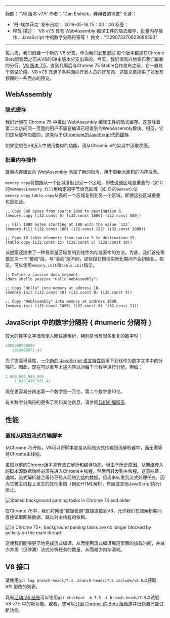 ***

标题： 'V8 版本 v7.5'
作者：“Dan Elphick，弃用者的祸害”
化身：

*   '丹-埃尔菲克'
    发布日期： 2019-05-16 15：00：00
    标签：
*   释放
    描述： 'V8 v7.5 具有 WebAssembly 编译工件的隐式缓存、批量内存操作、JavaScript 中的数字分隔符等等！
    推文：“1129073370623086593”

***

每六周，我们创建一个新的 V8 分支，作为我们[发布流程](/docs/release-process).每个版本都是在Chrome Beta里程碑之前从V8的Git主版本分支出来的。今天，我们很高兴地宣布我们最新的分行，[V8 版本 7.5](https://chromium.googlesource.com/v8/v8.git/+log/branch-heads/7.5)，直到几周后与Chrome 75 Stable合作发布之前，它一直处于测试阶段。V8 v7.5 充满了各种面向开发人员的好东西。这篇文章提供了对发布预期的一些亮点的预览。

## WebAssembly

### 隐式缓存

我们计划在 Chrome 75 中推出 WebAssembly 编译工件的隐式缓存。这意味着第二次访问同一页面的用户不需要编译已经看到的WebAssembly模块。相反，它们是从缓存加载的。这类似于[Chromium的JavaScript代码缓存](/blog/code-caching-for-devs).

如果您想在V8嵌入中使用类似的功能，请从Chromium的实现中汲取灵感。

### 批量内存操作

[批量内存建议](https://github.com/webassembly/bulk-memory-operations)向 WebAssembly 添加了新的指令，用于更新大面积的内存或表。

`memory.copy`将数据从一个区域复制到另一个区域，即使这些区域是重叠的（如 C 的`memmove`).`memory.fill`用给定的字节填充区域（如 C 的`memset`).似`memory.copy`,`table.copy`从表的一个区域复制到另一个区域，即使这些区域重叠也是如此。

```wasm
;; Copy 500 bytes from source 1000 to destination 0.
(memory.copy (i32.const 0) (i32.const 1000) (i32.const 500))

;; Fill 1000 bytes starting at 100 with the value `123`.
(memory.fill (i32.const 100) (i32.const 123) (i32.const 1000))

;; Copy 10 table elements from source 5 to destination 15.
(table.copy (i32.const 15) (i32.const 5) (i32.const 10))
```

该提案还提供了一种将常量区域复制到线性内存或表中的方法。为此，我们首先需要定义一个“被动”段。与“活动”段不同，这些段在模块实例化期间不会初始化。相反，可以使用`memory.init`和`table.init`指示。

```wasm
;; Define a passive data segment.
(data $hello passive "Hello WebAssembly")

;; Copy "Hello" into memory at address 10.
(memory.init (i32.const 10) (i32.const 0) (i32.const 5))

;; Copy "WebAssembly" into memory at address 1000.
(memory.init (i32.const 1000) (i32.const 6) (i32.const 11))
```

## JavaScript 中的数字分隔符 { #numeric 分隔符 }

较大的数字文字很难使人眼快速解析，特别是当有很多重复的数字时：

```js
1000000000000
   1019436871.42
```

为了提高可读性，[一个新的 JavaScript 语言特性](/features/numeric-separators)启用下划线作为数字文本中的分隔符。因此，现在可以重写上述内容以对每千个数字进行分组，例如：

```js
1_000_000_000_000
    1_019_436_871.42
```

现在更容易分辨出第一个数字是一万亿，第二个数字是10亿。

有关数字分隔符的更多示例和其他信息，请参阅[我们的解释员](/features/numeric-separators).

## 性能

### 直接从网络流式传输脚本

从Chrome 75开始，V8可以将脚本直接从网络流式传输到流解析器中，而无需等待Chrome主线程。

虽然以前的Chrome版本具有流式解析和编译功能，但由于历史原因，从网络传入的脚本源数据始终必须先进入Chrome主线程，然后再转发到主线程。这意味着，通常，流式解析器会等待已经从网络到达的数据，但尚未转发到流式处理任务，因为它被主线程上发生的其他事情（例如HTML解析，布局或其他JavaScript执行）阻止。

![Stalled background parsing tasks in Chrome 74 and older](../_img/v8-release-75/before.jpg)

在Chrome 75中，我们将网络“数据管道”直接连接到V8，允许我们在流解析期间直接读取网络数据，跳过对主线程的依赖。

![In Chrome 75+, background parsing tasks are no longer blocked by activity on the main thread.](../_img/v8-release-75/after.jpg)

这使我们能够更早地完成流式编译，从而使用流式编译缩短页面的加载时间，并减少并发（但停滞）流式分析任务的数量，从而减少内存消耗。

## V8 接口

请使用`git log branch-heads/7.4..branch-heads/7.5 include/v8.h`以获取 API 更改的列表。

具有[活动 V8 结账](/docs/source-code#using-git)可以使用`git checkout -b 7.5 -t branch-heads/7.5`以试验 V8 v7.5 中的新功能。或者，您可以[订阅 Chrome 的 Beta 版频道](https://www.google.com/chrome/browser/beta.html)并很快自己尝试新功能。
